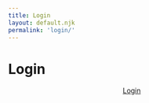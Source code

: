 ```yaml
---
title: Login
layout: default.njk
permalink: 'login/'
---
```


<script>
  document.addEventListener("DOMContentLoaded", function(){
    const elButton = document.querySelector("#login .primary")

    elButton.addEventListener("click", async e => {
      e.preventDefault()
      const callbackPath = `/auth/github/callback/`;
      const clientId = '3803f7a66d5342571596'
      const response = await fetch(`https://github.com/login/oauth/authorize?client_id=${clientId}&redirect_uri=https://package-scry.herokuapp.com${callbackPath}000000`)
      console.log(response)

      const { "x-token": token } = response
      console.log({token})

      localStorage.setItem("token", token)
    })
  })
</script>

<style>

#login #price {
  display: inline-block;
  margin: 0;
}
#login #content {
  display: grid;
  align-items: start;
  justify-items: center;
}

</style>

<div class="container" id="login">
  <div id="header">
    <h1>Login</h1>
    <div class="separator"></div>
  </div>
  <div id="content">
    <a class="button primary" href="/login">Login</a>
  </div>
  <div id="container-footer">
    <div class="separator"></div>
  </div>
</div>
